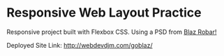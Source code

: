# Responsive Web Layout Practice

Responsive project built with Flexbox CSS. Using a PSD from [Blaz Robar!](http://blazrobar.com/free-psd-website-templates/responsive-psd-template/)

Deployed Site Link: http://webdevdjm.com/goblaz/
